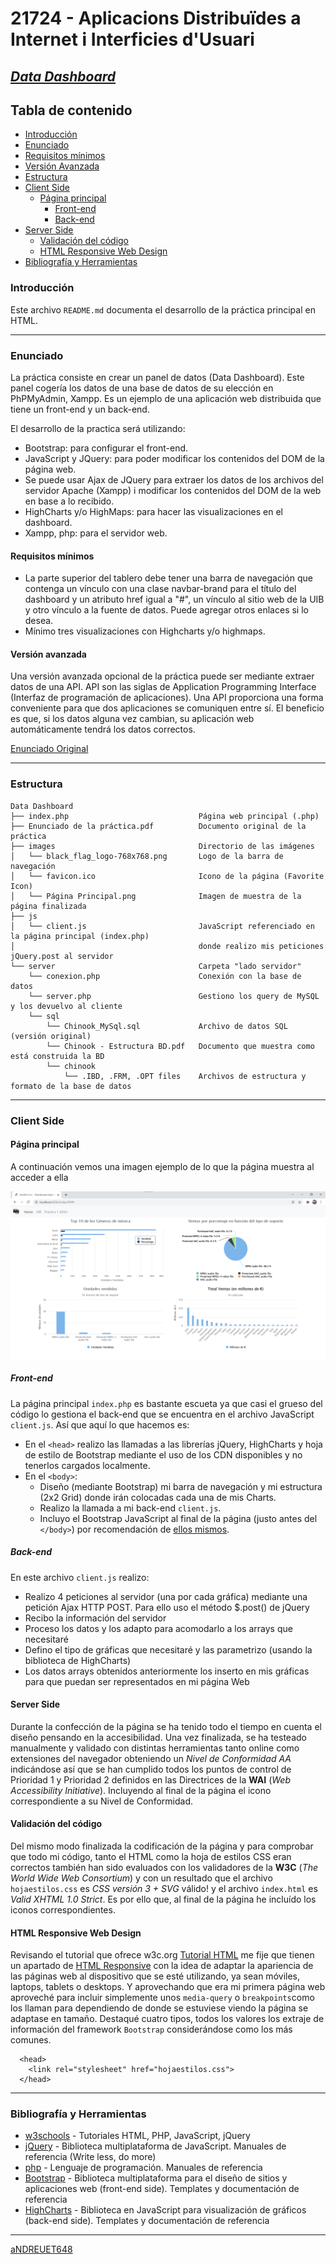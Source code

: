 # 21724 - Aplicacions Distribuïdes a Internet i Interficies d'Usuari

## [***Data Dashboard***](https://github.com/aNDREUET648/adiu_datadashboard)


## Tabla de contenido
- [Introducción](#introducción)
- [Enunciado](#enunciado)
- [Requisitos mínimos](#requisitos-mínimos)
- [Versión Avanzada](#versión-avanzada)
- [Estructura](#estructura)
- [Client Side](#client-side)
  - [Página principal](#página-principal)
    - [Front-end](#front-end)
    - [Back-end](#back-end)
- [Server Side](#server-side)
  - [Validación del código](#validación-del-código)
  - [HTML Responsive Web Design](#HTML-Responsive-Web-Design)
- [Bibliografía y Herramientas](#bibliografía-y-herramientas)

### Introducción

Este archivo `README.md` documenta el desarrollo de la práctica principal en HTML.

---

### Enunciado

La práctica consiste en crear un panel de datos (Data Dashboard). Este panel cogería los datos de una base de datos de su elección en PhPMyAdmin, Xampp. Es un ejemplo de una aplicación web distribuida que tiene un front-end y un back-end.

El desarrollo de la practica será utilizando:
  - Bootstrap: para configurar el front-end.
  - JavaScript y JQuery: para poder modificar los contenidos del DOM de la página web. 
  - Se puede usar Ajax de JQuery para extraer los datos de los archivos del servidor Apache (Xampp) i modificar los contenidos del DOM de la web en base a lo recibido.
  - HighCharts y/o HighMaps: para hacer las visualizaciones en el dashboard.
  - Xampp, php: para el servidor web.

#### Requisitos mínimos

  - La parte superior del tablero debe tener una barra de navegación que contenga un vínculo con una clase navbar-brand para el título del dashboard y un atributo href igual a "#", un vínculo al sitio web de la UIB y otro vínculo a la fuente de datos. Puede agregar otros enlaces si lo desea.
  - Mínimo tres visualizaciones con Highcharts y/o highmaps.

#### Versión avanzada

  Una versión avanzada opcional de la práctica puede ser mediante extraer datos de una API. API son las siglas de Application Programming Interface (Interfaz de programación de aplicaciones). 
  Una API proporciona una forma conveniente para que dos aplicaciones se comuniquen entre sí. 
  El beneficio es que, si los datos alguna vez cambian, su aplicación web automáticamente tendrá los datos correctos.

  [Enunciado Original](./Data%20Dashboard/Enunciado%20de%20la%20pr%C3%A1ctica.pdf)

---

### Estructura


```
Data Dashboard
├── index.php                             Página web principal (.php)
├── Enunciado de la práctica.pdf          Documento original de la práctica
├── images                                Directorio de las imágenes
│   └── black_flag_logo-768x768.png       Logo de la barra de navegación
│   └── favicon.ico                       Icono de la página (Favorite Icon)
│   └── Página Principal.png              Imagen de muestra de la página finalizada
├── js
│   └── client.js                         JavaScript referenciado en la página principal (index.php) 
│                                         donde realizo mis peticiones jQuery.post al servidor
└── server                                Carpeta "lado servidor"
    └── conexion.php                      Conexión con la base de datos
    └── server.php                        Gestiono los query de MySQL y los devuelvo al cliente
    └── sql
        └── Chinook_MySql.sql             Archivo de datos SQL (versión original)
        └── Chinook - Estructura BD.pdf   Documento que muestra como está construida la BD
        └── chinook               
            └── .IBD, .FRM, .OPT files    Archivos de estructura y formato de la base de datos

```
---

### Client Side

#### Página principal

A continuación vemos una imagen ejemplo de lo que la página muestra al acceder a ella

 ![Sample Page](./Data%20Dashboard/images/sample_page.png?raw=true "Muestra de la página resultante")

##### Front-end

La página principal `index.php` es bastante escueta ya que casi el grueso del código lo gestiona el back-end que se encuentra en el archivo JavaScript `client.js`. Así que aquí lo que hacemos es:

- En el `<head>` realizo las llamadas a las librerías jQuery, HighCharts y hoja de estilo de Bootstrap mediante el uso de los CDN disponibles y no tenerlos cargados localmente.
- En el `<body>`:
  -  Diseño (mediante Bootstrap) mi barra de navegación y mi estructura (2x2 Grid) donde irán colocadas cada una de mis Charts.
  -  Realizo la llamada a mi back-end `client.js`.
  -  Incluyo el Bootstrap JavaScript al final de la página (justo antes del `</body>`) por recomendación de [ellos mismos](https://getbootstrap.com/docs/5.1/getting-started/introduction/#js).

##### Back-end

  En este archivo `client.js` realizo:
  - Realizo 4 peticiones al servidor (una por cada gráfica) mediante una petición Ajax HTTP POST. Para ello uso el método $.post() de jQuery
  - Recibo la información del servidor
  - Proceso los datos y los adapto para acomodarlo a los arrays que necesitaré
  - Defino el tipo de gráficas que necesitaré y las parametrizo (usando la biblioteca de HighCharts)
  - Los datos arrays obtenidos anteriormente los inserto en mis gráficas para que puedan ser representados en mi página Web

#### Server Side

Durante la confección de la página se ha tenido todo el tiempo en cuenta el diseño pensando en la accesibilidad. Una vez finalizada, se ha testeado manualmente y validado con distintas herramientas tanto online como extensiones del navegador obteniendo un _Nivel de Conformidad AA_ indicándose así que se han cumplido todos los puntos de control de Prioridad 1 y Prioridad 2 definidos en las Directrices de la **WAI** (_Web Accessibility Initiative_). Incluyendo al final de la página el icono correspondiente a su Nivel de Conformidad.

#### Validación del código

Del mismo modo finalizada la codificación de la página y para comprobar que todo mi código, tanto el HTML como la hoja de estilos CSS eran correctos también han sido evaluados con los validadores de la **W3C** (_The World Wide Web Consortium_) y con un resultado que el archivo ```hojaestilos.css``` es _CSS versión 3 + SVG_ válido! y el archivo ```index.html``` es _Valid XHTML 1.0 Strict_. Es por ello que, al final de la página he incluído los iconos correspondientes.

#### HTML Responsive Web Design


Revisando el tutorial que ofrece w3c.org [Tutorial HTML](https://www.w3schools.com/html) me fije que tienen un apartado de [HTML Responsive](https://www.w3schools.com/html/html_responsive.asp) con la idea de adaptar la apariencia de las páginas web al dispositivo que se esté utilizando, ya sean móviles, laptops, tablets o desktops. Y aprovechando que era mi primera página web aproveché para incluir simplemente unos `media-query` o `breakpoints`como los llaman para dependiendo de donde se estuviese viendo la página se adaptase en tamaño. Destaqué cuatro tipos, todos los valores los extraje de información del framework `Bootstrap` considerándose como los más comunes.

  
```
  <head>
    <link rel="stylesheet" href="hojaestilos.css">
  </head>
```

---

### Bibliografía y Herramientas

  - [w3schools](https://www.w3schools.com/default.asp) - Tutoriales HTML, PHP, JavaScript, jQuery
  - [jQuery](https://jquery.com/) - Biblioteca multiplataforma de JavaScript. Manuales de referencia (Write less, do more)
  - [php](https://www.php.net/) - Lenguaje de programación. Manuales de referencia
  - [Bootstrap](https://getbootstrap.com/) - Biblioteca multiplataforma para el diseño de sitios y aplicaciones web (front-end side). Templates y documentación de referencia
  - [HighCharts](https://www.highcharts.com/) - Biblioteca en JavaScript para visualización de gráficos (back-end side). Templates y documentación de referencia

---
[aNDREUET648](https://github.com/aNDREUET648)
